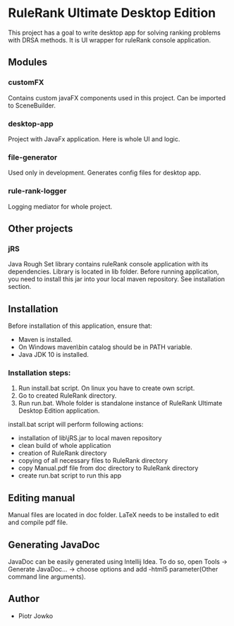 # RuleRank Ultimate Desktop Edition
This project has a goal to write desktop app for solving ranking problems with DRSA methods.
It is UI wrapper for ruleRank console application.

## Modules

### customFX
Contains custom javaFX components used in this project. Can be imported to SceneBuilder.

### desktop-app
Project with JavaFx application. Here is whole UI and logic.

### file-generator
Used only in development. Generates config files for desktop app.

### rule-rank-logger
Logging mediator for whole project.


## Other projects

### jRS
Java Rough Set library contains ruleRank console application with its dependencies.
Library is located in lib folder.
Before running application, you need to install this jar into your local maven repository. 
See installation section.

## Installation
Before installation of this application, ensure that:
- Maven is installed.
- On Windows maven\bin catalog should be in PATH variable.
- Java JDK 10 is installed.

### Installation steps:
1. Run install.bat script. On linux you have to create own script.
2. Go to created RuleRank directory.
3. Run run.bat. Whole folder is standalone instance of RuleRank Ultimate Desktop Edition application.

install.bat script will perform following actions:
- installation of lib\jRS.jar to local maven repository
- clean build of whole application
- creation of RuleRank directory
- copying of all necessary files to RuleRank directory
- copy Manual.pdf file from doc directory to RuleRank directory
- create run.bat script to run this app

## Editing manual
Manual files are located in doc folder.
LaTeX needs to be installed to edit and compile pdf file.

## Generating JavaDoc
JavaDoc can be easily generated using Intellij Idea.
To do so, open Tools -> Generate JavaDoc... -> choose options and add -html5 parameter(Other command line arguments).


## Author
- Piotr Jowko
